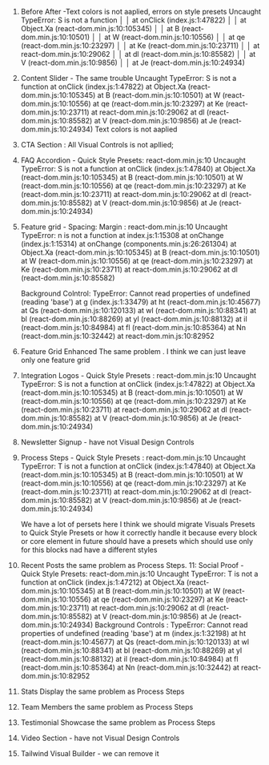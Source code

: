 
1. Before After -Text colors is not aaplied,  errors on style presets 
Uncaught TypeError: S is not a function │ │ at onClick (index.js:1:47822) │ │ at Object.Xa (react-dom.min.js:10:105345) │ │ at B (react-dom.min.js:10:10501) │ │ at W (react-dom.min.js:10:10556) │ │ at qe (react-dom.min.js:10:23297) │ │ at Ke (react-dom.min.js:10:23711) │ │ at react-dom.min.js:10:29062 │ │ at dl (react-dom.min.js:10:85582) │ │ at V (react-dom.min.js:10:9856) │ │ at Je (react-dom.min.js:10:24934) 
2. Content Slider - The same trouble 
Uncaught TypeError: S is not a function at onClick (index.js:1:47822) at Object.Xa (react-dom.min.js:10:105345) at B (react-dom.min.js:10:10501) at W (react-dom.min.js:10:10556) at qe (react-dom.min.js:10:23297) at Ke (react-dom.min.js:10:23711) at react-dom.min.js:10:29062 at dl (react-dom.min.js:10:85582) at V (react-dom.min.js:10:9856) at Je (react-dom.min.js:10:24934)
Text colors is not aaplied
3. CTA Section : All Visual Controls is not apllied;
4. FAQ Accordion  - Quick Style Presets: react-dom.min.js:10 Uncaught TypeError: S is not a function at onClick (index.js:1:47840) at Object.Xa (react-dom.min.js:10:105345) at B (react-dom.min.js:10:10501) at W (react-dom.min.js:10:10556) at qe (react-dom.min.js:10:23297) at Ke (react-dom.min.js:10:23711) at react-dom.min.js:10:29062 at dl (react-dom.min.js:10:85582) at V (react-dom.min.js:10:9856) at Je (react-dom.min.js:10:24934)
5. Feature grid - Spacing: Margin : react-dom.min.js:10 Uncaught TypeError: n is not a function
    at index.js:1:15308
    at onChange (index.js:1:15314)
    at onChange (components.min.js:26:261304)
    at Object.Xa (react-dom.min.js:10:105345)
    at B (react-dom.min.js:10:10501)
    at W (react-dom.min.js:10:10556)
    at qe (react-dom.min.js:10:23297)
    at Ke (react-dom.min.js:10:23711)
    at react-dom.min.js:10:29062
    at dl (react-dom.min.js:10:85582)

    Background Colntrol: TypeError: Cannot read properties of undefined (reading 'base')
    at g (index.js:1:33479)
    at ht (react-dom.min.js:10:45677)
    at Qs (react-dom.min.js:10:120133)
    at wl (react-dom.min.js:10:88341)
    at bl (react-dom.min.js:10:88269)
    at yl (react-dom.min.js:10:88132)
    at il (react-dom.min.js:10:84984)
    at fl (react-dom.min.js:10:85364)
    at Nn (react-dom.min.js:10:32442)
    at react-dom.min.js:10:82952
6. Feature Grid Enhanced The same problem  . I think we can just leave only one feature grid
7. Integration Logos - Quick Style Presets : react-dom.min.js:10 Uncaught TypeError: S is not a function
    at onClick (index.js:1:47822)
    at Object.Xa (react-dom.min.js:10:105345)
    at B (react-dom.min.js:10:10501)
    at W (react-dom.min.js:10:10556)
    at qe (react-dom.min.js:10:23297)
    at Ke (react-dom.min.js:10:23711)
    at react-dom.min.js:10:29062
    at dl (react-dom.min.js:10:85582)
    at V (react-dom.min.js:10:9856)
    at Je (react-dom.min.js:10:24934)
8. Newsletter Signup - have not Visual Design Controls 
9. Process Steps - Quick Style Presets : react-dom.min.js:10 Uncaught TypeError: T is not a function
    at onClick (index.js:1:47840)
    at Object.Xa (react-dom.min.js:10:105345)
    at B (react-dom.min.js:10:10501)
    at W (react-dom.min.js:10:10556)
    at qe (react-dom.min.js:10:23297)
    at Ke (react-dom.min.js:10:23711)
    at react-dom.min.js:10:29062
    at dl (react-dom.min.js:10:85582)
    at V (react-dom.min.js:10:9856)
    at Je (react-dom.min.js:10:24934)

   We have a lot of persets here I think we should migrate Visuals Presets to Quick Style Presets or how it correctly handle it because every block or core element in future should have a presets which should use only for this blocks nad have a different styles

10. Recent Posts the same problem as Process Steps.
11: Social Proof - Quick Style Presets: react-dom.min.js:10 Uncaught TypeError: T is not a function
    at onClick (index.js:1:47212)
    at Object.Xa (react-dom.min.js:10:105345)
    at B (react-dom.min.js:10:10501)
    at W (react-dom.min.js:10:10556)
    at qe (react-dom.min.js:10:23297)
    at Ke (react-dom.min.js:10:23711)
    at react-dom.min.js:10:29062
    at dl (react-dom.min.js:10:85582)
    at V (react-dom.min.js:10:9856)
    at Je (react-dom.min.js:10:24934)
    Background Controls : TypeError: Cannot read properties of undefined (reading 'base')
    at m (index.js:1:32198)
    at ht (react-dom.min.js:10:45677)
    at Qs (react-dom.min.js:10:120133)
    at wl (react-dom.min.js:10:88341)
    at bl (react-dom.min.js:10:88269)
    at yl (react-dom.min.js:10:88132)
    at il (react-dom.min.js:10:84984)
    at fl (react-dom.min.js:10:85364)
    at Nn (react-dom.min.js:10:32442)
    at react-dom.min.js:10:82952
12. Stats Display the same problem as Process Steps
13. Team Members the same problem as Process Steps
13. Testimonial Showcase the same problem as Process Steps
14. Video Section - have not Visual Design Controls
15. Tailwind Visual Builder - we can remove it 